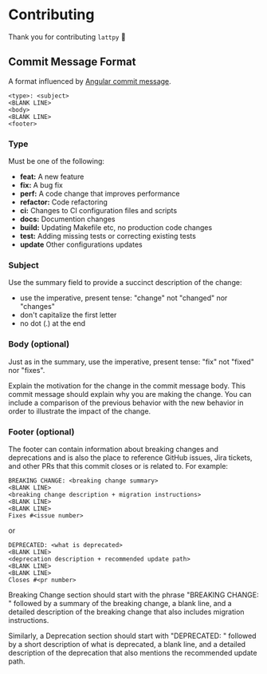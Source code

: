 # Contributing

Thank you for contributing `lattpy` :tada:


## Commit Message Format

A format influenced by [Angular commit message].

```text
<type>: <subject>
<BLANK LINE>
<body>
<BLANK LINE>
<footer>
```

### Type

Must be one of the following:

- **feat:** A new feature
- **fix:** A bug fix
- **perf:** A code change that improves performance
- **refactor:** Code refactoring
- **ci:** Changes to CI configuration files and scripts
- **docs:** Documention changes
- **build:** Updating Makefile etc, no production code changes
- **test:** Adding missing tests or correcting existing tests
- **update** Other configurations updates

### Subject

Use the summary field to provide a succinct description of the change:
- use the imperative, present tense: "change" not "changed" nor "changes"
- don't capitalize the first letter
- no dot (.) at the end

### Body (optional)

Just as in the summary, use the imperative, present tense: "fix" not "fixed" nor "fixes".

Explain the motivation for the change in the commit message body.
This commit message should explain why you are making the change. You can include a comparison of the previous behavior with the new behavior in order to illustrate the impact of the change.

### Footer (optional)

The footer can contain information about breaking changes and deprecations and is also the place to reference GitHub issues, Jira tickets, and other PRs that this commit closes or is related to. For example:
```
BREAKING CHANGE: <breaking change summary>
<BLANK LINE>
<breaking change description + migration instructions>
<BLANK LINE>
<BLANK LINE>
Fixes #<issue number>
```

or

```
DEPRECATED: <what is deprecated>
<BLANK LINE>
<deprecation description + recommended update path>
<BLANK LINE>
<BLANK LINE>
Closes #<pr number>
```

Breaking Change section should start with the phrase "BREAKING CHANGE: " followed by a summary of the breaking change, a blank line, and a detailed description of the breaking change that also includes migration instructions.

Similarly, a Deprecation section should start with "DEPRECATED: " followed by a short description of what is deprecated, a blank line, and a detailed description of the deprecation that also mentions the recommended update path.

[Angular commit message]: https://github.com/angular/angular/blob/master/CONTRIBUTING.md#commit-message-format
